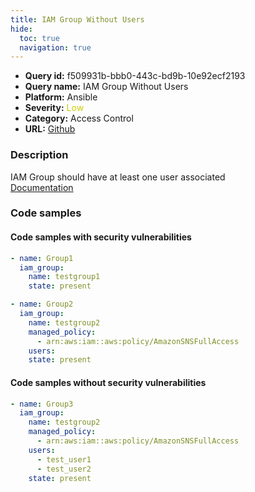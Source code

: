 ```yaml
---
title: IAM Group Without Users
hide:
  toc: true
  navigation: true
---
```


<style>
  .highlight .hll {
    background-color: #ff171742;
  }
  .md-content {
    max-width: 1100px;
    margin: 0 auto;
  }
</style>

-   **Query id:** f509931b-bbb0-443c-bd9b-10e92ecf2193
-   **Query name:** IAM Group Without Users
-   **Platform:** Ansible
-   **Severity:** <span style="color:#CC0">Low</span>
-   **Category:** Access Control
-   **URL:** [Github](https://github.com/Checkmarx/kics/tree/master/assets/queries/ansible/aws/iam_group_without_users)

### Description
IAM Group should have at least one user associated<br>
[Documentation](https://docs.ansible.com/ansible/latest/collections/community/aws/iam_group_module.html)

### Code samples
#### Code samples with security vulnerabilities
```yaml title="Positive test num. 1 - yaml file" hl_lines="2"
- name: Group1
  iam_group:
    name: testgroup1
    state: present

```
```yaml title="Positive test num. 2 - yaml file" hl_lines="2"
- name: Group2
  iam_group:
    name: testgroup2
    managed_policy:
      - arn:aws:iam::aws:policy/AmazonSNSFullAccess
    users:
    state: present

```


#### Code samples without security vulnerabilities
```yaml title="Negative test num. 1 - yaml file"
- name: Group3
  iam_group:
    name: testgroup2
    managed_policy:
      - arn:aws:iam::aws:policy/AmazonSNSFullAccess
    users:
      - test_user1
      - test_user2
    state: present

```
